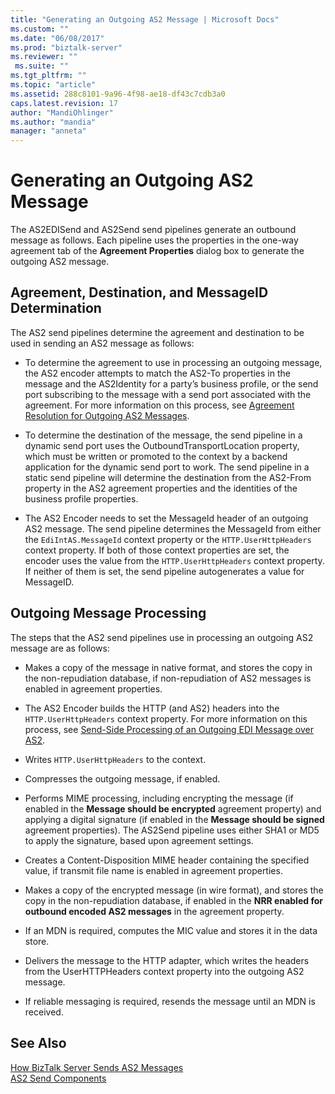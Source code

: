 ```yaml
---
title: "Generating an Outgoing AS2 Message | Microsoft Docs"
ms.custom: ""
ms.date: "06/08/2017"
ms.prod: "biztalk-server"
ms.reviewer: ""
 ms.suite: ""
ms.tgt_pltfrm: ""
ms.topic: "article"
ms.assetid: 288c8101-9a96-4f98-ae18-df43c7cdb3a0
caps.latest.revision: 17
author: "MandiOhlinger"
ms.author: "mandia"
manager: "anneta"
---
```

# Generating an Outgoing AS2 Message
The AS2EDISend and AS2Send send pipelines generate an outbound message as follows. Each pipeline uses the properties in the one-way agreement tab of the **Agreement Properties** dialog box to generate the outgoing AS2 message.  
  
## Agreement, Destination, and MessageID Determination  
 The AS2 send pipelines determine the agreement and destination to be used in sending an AS2 message as follows:  
  
-   To determine the agreement to use in processing an outgoing message, the AS2 encoder attempts to match the AS2-To properties in the message and the AS2Identity for a party’s business profile, or the send port subscribing to the message with a send port associated with the agreement. For more information on this process, see [Agreement Resolution for Outgoing AS2 Messages](../core/agreement-resolution-for-outgoing-as2-messages.md).  
  
-   To determine the destination of the message, the send pipeline in a dynamic send port uses the OutboundTransportLocation property, which must be written or promoted to the context by a backend application for the dynamic send port to work. The send pipeline in a static send pipeline will determine the destination from the AS2-From property in the AS2 agreement properties and the identities of the business profile properties.  
  
-   The AS2 Encoder needs to set the MessageId header of an outgoing AS2 message. The send pipeline determines the MessageId from either the `EdiIntAS.MessageId` context property or the `HTTP.UserHttpHeaders` context property. If both of those context properties are set, the encoder uses the value from the `HTTP.UserHttpHeaders` context property. If neither of them is set, the send pipeline autogenerates a value for MessageID.  
  
## Outgoing Message Processing  
 The steps that the AS2 send pipelines use in processing an outgoing AS2 message are as follows:  
  
-   Makes a copy of the message in native format, and stores the copy in the non-repudiation database, if non-repudiation of AS2 messages is enabled in agreement properties.  
  
-   The AS2 Encoder builds the HTTP (and AS2) headers into the `HTTP.UserHttpHeaders` context property. For more information on this process, see [Send-Side Processing of an Outgoing EDI Message over AS2](../core/send-side-processing-of-an-outgoing-edi-message-over-as2.md).  
  
-   Writes `HTTP.UserHttpHeaders` to the context.  
  
-   Compresses the outgoing message, if enabled.  
  
-   Performs MIME processing, including encrypting the message (if enabled in the **Message should be encrypted** agreement property) and applying a digital signature (if enabled in the **Message should be signed** agreement properties). The AS2Send pipeline uses either SHA1 or MD5 to apply the signature, based upon agreement settings.  
  
-   Creates a Content-Disposition MIME header containing the specified value, if transmit file name is enabled in agreement properties.  
  
-   Makes a copy of the encrypted message (in wire format), and stores the copy in the non-repudiation database, if enabled in the **NRR enabled for outbound encoded AS2 messages** in the agreement property.  
  
-   If an MDN is required, computes the MIC value and stores it in the data store.  
  
-   Delivers the message to the HTTP adapter, which writes the headers from the UserHTTPHeaders context property into the outgoing AS2 message.  
  
-   If reliable messaging is required, resends the message until an MDN is received.  
  
## See Also  
 [How BizTalk Server Sends AS2 Messages](../core/how-biztalk-server-sends-as2-messages.md)   
 [AS2 Send Components](../core/as2-send-components.md)